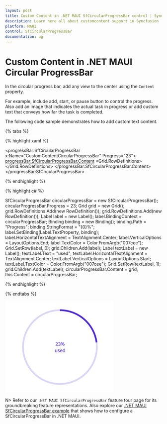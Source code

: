 ```yaml
---
layout: post
title: Custom Content in .NET MAUI SfCircularProgressBar control | Syncfusion
description: Learn here all about customcontent support in Syncfusion .NET MAUI SfCircularProgressBar control, its elements and more.
platform: MAUI
control: SfCircularProgressBar
documentation: ug
---
```


# Custom Content in .NET MAUI Circular ProgressBar

In the circular progress bar, add any view to the center using the `Content` property. 

For example, include add, start, or pause button to control the progress. Also add an image that indicates the actual task in progress or add custom text that conveys how far the task is completed. 

The following code sample demonstrates how to add custom text content.

{% tabs %} 

{% highlight xaml %}

<progressBar:SfCircularProgressBar x:Name="CustomContentCircularProgressBar" 
                                   Progress="23">
    <progressBar:SfCircularProgressBar.Content>
        <Grid>
            <Grid.RowDefinitions>
                <RowDefinition />
                <RowDefinition />
            </Grid.RowDefinitions>
            <Label TextColor="#007cee"  
                   Text="{Binding Source={x:Reference CustomContentCircularProgressBar},Path=Progress,StringFormat='{0}%'}"
                   HorizontalTextAlignment="Center" 
                   VerticalTextAlignment="End">
            </Label>
            <Label Grid.Row="1" 
                   TextColor="#007cee" 
                   Text="used" 
                   VerticalOptions="Start" 
                   HorizontalTextAlignment="Center" 
                   VerticalTextAlignment="Start">
            </Label>
        </Grid>
    </progressBar:SfCircularProgressBar.Content>
</progressBar:SfCircularProgressBar>

{% endhighlight %}

{% highlight c# %}

SfCircularProgressBar circularProgressBar = new SfCircularProgressBar();
circularProgressBar.Progress = 23;
Grid grid = new Grid();
grid.RowDefinitions.Add(new RowDefinition());
grid.RowDefinitions.Add(new RowDefinition());
Label label = new Label();
label.BindingContext = circularProgressBar;
Binding binding = new Binding();
binding.Path = "Progress";
binding.StringFormat = "{0}%";
label.SetBinding(Label.TextProperty, binding);
label.HorizontalTextAlignment = TextAlignment.Center;
label.VerticalOptions = LayoutOptions.End;
label.TextColor = Color.FromArgb("007cee");
Grid.SetRow(label, 0);
grid.Children.Add(label);
Label textLabel = new Label();
textLabel.Text = "used";
textLabel.HorizontalTextAlignment = TextAlignment.Center;
textLabel.VerticalOptions = LayoutOptions.Start;
textLabel.TextColor = Color.FromArgb("007cee");
Grid.SetRow(textLabel, 1);
grid.Children.Add(textLabel);
circularProgressBar.Content = grid;
this.Content = circularProgressBar;

{% endhighlight %}

{% endtabs %} 

![.NET MAUI Circular Progress Bar with custom content](images/custom-content/content.png)

N> Refer to our `.NET MAUI SfCircularProgressBar` feature tour page for its groundbreaking feature representations. Also explore our [.NET MAUI SfCircularProgressBar example](https://github.com/syncfusion/maui-demos/) that shows how to configure a SfCircularProgressBar in .NET MAUI.